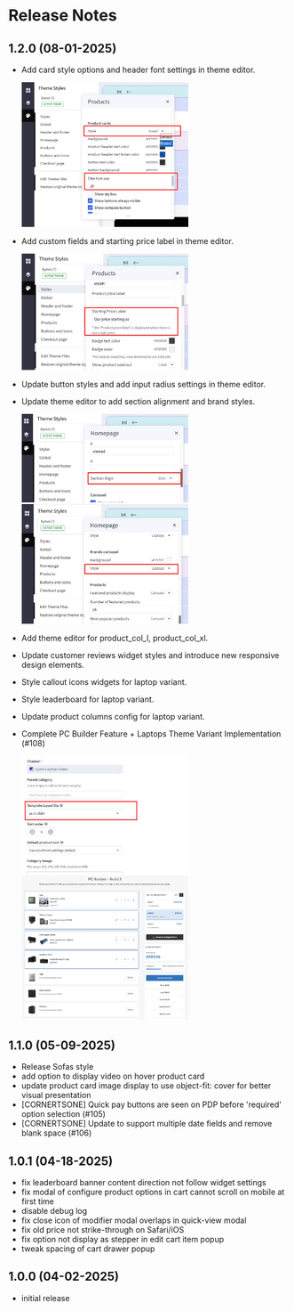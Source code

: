 # Release Notes

## 1.2.0 (08-01-2025)
- Add card style options and header font settings in theme editor.

  <img src="img/config-card-style-font-size.jpg" alt="config-card-style-font-size" style="max-width: 300px;" loading="lazy" />

- Add custom fields and starting price label in theme editor.

  <img src="img/config-starting-price-label.jpg" alt="config-starting-price-label" style="max-width: 300px;" loading="lazy" />

- Update button styles and add input radius settings in theme editor.
- Update theme editor to add section alignment and brand styles.

  <img src="img/config-section-align.jpg" alt="config-section-align" style="max-width: 300px;" loading="lazy" />

  <img src="img/config-brand-carousel-style.jpg" alt="config-brand-carousel-style" style="max-width: 300px;" loading="lazy" />

- Add theme editor for product_col_l, product_col_xl.
- Update customer reviews widget styles and introduce new responsive design elements.
- Style callout icons widgets for laptop variant.
- Style leaderboard for laptop variant.
- Update product columns config for laptop variant.
- Complete PC Builder Feature + Laptops Theme Variant Implementation (#108)

  <img src="img/config-category-pc-builder-template.jpg" alt="config-category-pc-builder-template" style="max-width: 300px;" loading="lazy" />

  <img src="img/pc-builder-category-page.jpg" alt="pc-builder-category-page" style="max-width: 300px;" loading="lazy" />

## 1.1.0 (05-09-2025)
- Release Sofas style
- add option to display video on hover product card
- update product card image display to use object-fit: cover for better visual presentation
- [CORNERTSONE] Quick pay buttons are seen on PDP before 'required' option selection (#105)
- [CORNERTSONE] Update to support multiple date fields and remove blank space (#106)

## 1.0.1 (04-18-2025)
- fix leaderboard banner content direction not follow widget settings
- fix modal of configure product options in cart cannot scroll on mobile at first time
- disable debug log
- fix close icon of modifier modal overlaps in quick-view modal
- fix old price not strike-through on Safari/iOS
- fix option not display as stepper in edit cart item popup
- tweak spacing of cart drawer popup

## 1.0.0 (04-02-2025)
- initial release
